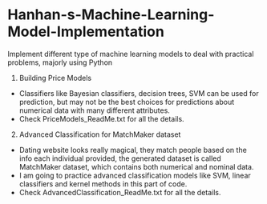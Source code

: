 # Hanhan-s-Machine-Learning-Model-Implementation
Implement different type of machine learning models to deal with practical problems, majorly using Python

1. Building Price Models
  * Classifiers like Bayesian classifiers, decision trees, SVM can be used for prediction, but may not be the best choices for predictions about numerical data with many different attributes.
  * Check PriceModels_ReadMe.txt for all the details.

2. Advanced Classification for MatchMaker dataset
  * Dating website looks really magical, they match people based on the info each individual provided, the generated dataset is called MatchMaker dataset, which contains both numerical and nominal data.
  * I am going to practice advanced classification models like SVM, linear classifiers and kernel methods in this part of code.
  * Check AdvancedClassification_ReadMe.txt for all the details.

